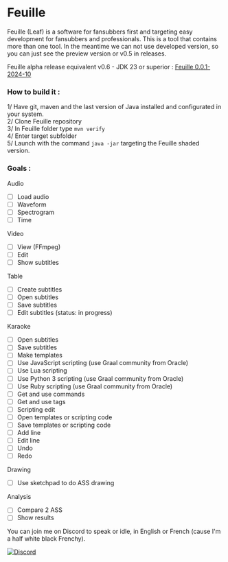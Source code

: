 # Feuille
Feuille (Leaf) is a software for fansubbers first and targeting easy development for fansubbers and professionals.
This is a tool that contains more than one tool. In the meantime we can not use developed version, so you can just see the preview version or v0.5 in releases.

Feuille alpha release equivalent v0.6 - JDK 23 or superior : [Feuille 0.0.1-2024-10](https://drive.google.com/file/d/1oDt-P9QEj53F6vz0N9qkvO8ajnNcUHG9/view?usp=sharing)

### How to build it :
1/ Have git, maven and the last version of Java installed and configurated in your system.<br>
2/ Clone Feuille repository<br>
3/ In Feuille folder type ```mvn verify```<br>
4/ Enter target subfolder<br>
5/ Launch with the command ```java -jar``` targeting the Feuille shaded version.

### Goals :
Audio

- [ ] Load audio
- [ ] Waveform
- [ ] Spectrogram
- [ ] Time

Video

- [ ] View (FFmpeg)
- [ ] Edit
- [ ] Show subtitles

Table

- [ ] Create subtitles
- [ ] Open subtitles
- [ ] Save subtitles
- [ ] Edit subtitles (status: in progress)

Karaoke

- [ ] Open subtitles
- [ ] Save subtitles
- [ ] Make templates
- [ ] Use JavaScript scripting (use Graal community from Oracle)
- [ ] Use Lua scripting
- [ ] Use Python 3 scripting (use Graal community from Oracle)
- [ ] Use Ruby scripting (use Graal community from Oracle)
- [ ] Get and use commands
- [ ] Get and use tags
- [ ] Scripting edit
- [ ] Open templates or scripting code
- [ ] Save templates or scripting code
- [ ] Add line
- [ ] Edit line
- [ ] Undo
- [ ] Redo

Drawing

- [ ] Use sketchpad to do ASS drawing

Analysis

- [ ] Compare 2 ASS
- [ ] Show results

You can join me on Discord to speak or idle, in English or French (cause I'm a half white black Frenchy).

[![Discord](https://github.com/user-attachments/assets/99ec6536-7624-41c1-afd1-7993fc4a1e25)](https://discord.gg/ef8xvA9wsF)
